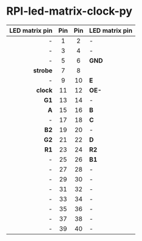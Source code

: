 # RPI-led-matrix-clock-py

|LED matrix pin| Pin | Pin |LED matrix pin
|-------------:|:---:|:---:|:-----------
|         -    |   1 |   2 | -
|         -    |   3 |   4 | -
|         -    |   5 |   6 | **GND**
|**strobe**    |   7 |   8 |
|         -    |   9 |  10 | **E**    
|**clock**     |  11 |  12 | **OE-**  
|       **G1** |  13 |  14 | -
|        **A** |  15 |  16 | **B**    
|         -    |  17 |  18 | **C**    
|       **B2** |  19 |  20 | -
|       **G2** |  21 |  22 | **D**    
|       **R1** |  23 |  24 | **R2**
|         -    |  25 |  26 | **B1**
|         -    |  27 |  28 | -
|         -    |  29 |  30 | -
|         -    |  31 |  32 | -
|         -    |  33 |  34 | -
|         -    |  35 |  36 | -
|         -    |  37 |  38 | -
|         -    |  39 |  40 | -
